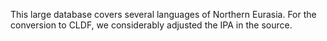 This large database covers several languages of Northern Eurasia. For the conversion to CLDF, we considerably adjusted the IPA in the source.
